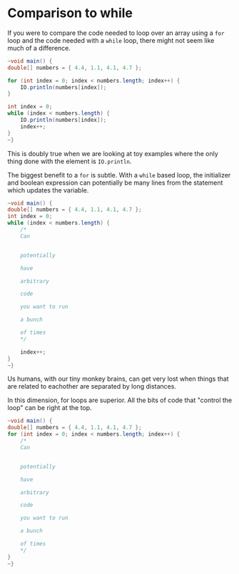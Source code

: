 # Comparison to while

If you were to compare the code needed to loop over an array using a `for` loop
and the code needed with a `while` loop, there might not seem like much of a difference.

```java
~void main() {
double[] numbers = { 4.4, 1.1, 4.1, 4.7 };

for (int index = 0; index < numbers.length; index++) {
    IO.println(numbers[index]);
}

int index = 0;
while (index < numbers.length) {
    IO.println(numbers[index]);
    index++;
}
~}
```

This is doubly true when we are looking at toy examples where the only thing done
with the element is `IO.println`.

The biggest benefit to a `for` is subtle. With a `while` based loop, the initializer and boolean expression
can potentially be many lines from the statement which updates the variable.

```java
~void main() {
double[] numbers = { 4.4, 1.1, 4.1, 4.7 };
int index = 0;
while (index < numbers.length) {
    /*
    Can


    potentially

    have

    arbitrary

    code

    you want to run

    a bunch

    of times
    */

    index++;
}
~}
```

Us humans, with our tiny monkey brains, can get very lost when things that are related to eachother are separated
by long distances.

In this dimension, for loops are superior. All the bits of code that "control the loop" can be right at the top.

```java
~void main() {
double[] numbers = { 4.4, 1.1, 4.1, 4.7 };
for (int index = 0; index < numbers.length; index++) {
    /*
    Can


    potentially

    have

    arbitrary

    code

    you want to run

    a bunch

    of times
    */
}
~}
```
